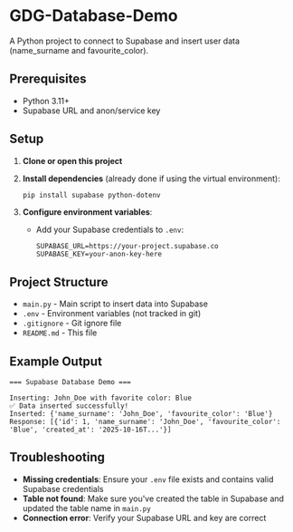# GDG-Database-Demo

A Python project to connect to Supabase and insert user data (name_surname and favourite_color).

## Prerequisites

- Python 3.11+
- Supabase URL and anon/service key

## Setup

1. **Clone or open this project**

2. **Install dependencies** (already done if using the virtual environment):
   ```bash
   pip install supabase python-dotenv
   ```

3. **Configure environment variables**:
   - Add your Supabase credentials to `.env`:
     ```
     SUPABASE_URL=https://your-project.supabase.co
     SUPABASE_KEY=your-anon-key-here
     ```
     
## Project Structure

- `main.py` - Main script to insert data into Supabase
- `.env` - Environment variables (not tracked in git)
- `.gitignore` - Git ignore file
- `README.md` - This file

## Example Output

```
=== Supabase Database Demo ===

Inserting: John_Doe with favorite color: Blue
✅ Data inserted successfully!
Inserted: {'name_surname': 'John_Doe', 'favourite_color': 'Blue'}
Response: [{'id': 1, 'name_surname': 'John_Doe', 'favourite_color': 'Blue', 'created_at': '2025-10-16T...'}]
```

## Troubleshooting

- **Missing credentials**: Ensure your `.env` file exists and contains valid Supabase credentials
- **Table not found**: Make sure you've created the table in Supabase and updated the table name in `main.py`
- **Connection error**: Verify your Supabase URL and key are correct
